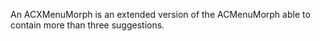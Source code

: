 An ACXMenuMorph is an extended version of the ACMenuMorph able to contain more than three suggestions.


